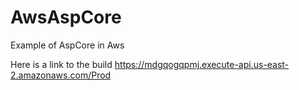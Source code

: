 # AwsAspCore
Example of AspCore in Aws

Here is a link to the build
https://mdgqogqpmj.execute-api.us-east-2.amazonaws.com/Prod
